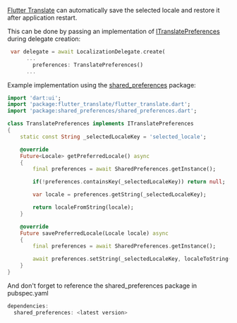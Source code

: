 [Flutter Translate](https://github.com/bratan/flutter_translate) can automatically save the selected locale and restore it after application restart.

This can be done by passing an implementation of [ITranslatePreferences](https://github.com/bratan/flutter_translate/blob/master/lib/translate_preferences.dart) during delegate creation:

```dart
 var delegate = await LocalizationDelegate.create(
      ...
        preferences: TranslatePreferences()
      ...
```

Example implementation using the [shared_preferences](https://pub.dev/packages/shared_preferences) package:

```dart
import 'dart:ui';
import 'package:flutter_translate/flutter_translate.dart';
import 'package:shared_preferences/shared_preferences.dart';

class TranslatePreferences implements ITranslatePreferences
{
    static const String _selectedLocaleKey = 'selected_locale';

    @override
    Future<Locale> getPreferredLocale() async
    {
        final preferences = await SharedPreferences.getInstance();

        if(!preferences.containsKey(_selectedLocaleKey)) return null;

        var locale = preferences.getString(_selectedLocaleKey);

        return localeFromString(locale);
    }

    @override
    Future savePreferredLocale(Locale locale) async
    {
        final preferences = await SharedPreferences.getInstance();

        await preferences.setString(_selectedLocaleKey, localeToString(locale));
    }
}
```

And don't forget to reference the shared_preferences package in pubspec.yaml

```dart
dependencies:
  shared_preferences: <latest version>
```